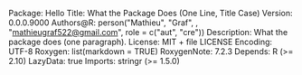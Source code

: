 Package: Hello
Title: What the Package Does (One Line, Title Case)
Version: 0.0.0.9000
Authors@R: 
    person("Mathieu", "Graf", , "mathieugraf522@gmail.com", role = c("aut", "cre"))
Description: What the package does (one paragraph).
License: MIT + file LICENSE
Encoding: UTF-8
Roxygen: list(markdown = TRUE)
RoxygenNote: 7.2.3
Depends: 
    R (>= 2.10)
LazyData: true
Imports: 
    stringr (>= 1.5.0)

